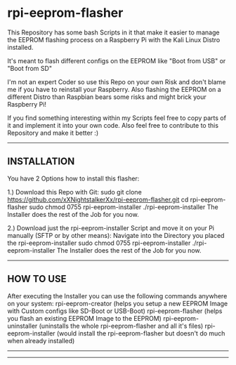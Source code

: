 # rpi-eeprom-flasher
This Repository has some bash Scripts in it that make it easier to manage the EEPROM flashing process on a Raspberry Pi with the Kali Linux Distro installed.

It's meant to flash different configs on the EEPROM like "Boot from USB" or "Boot from SD"

I'm not an expert Coder so use this Repo on your own Risk and don't blame me if you have to reinstall your Raspberry.
Also flashing the EEPROM on a different Distro than Raspbian bears some risks and might brick your Raspberry Pi!

If you find something interesting within my Scripts feel free to copy parts of it and implement it into your own code.
Also feel free to contribute to this Repository and make it better :)



----------------------------------------------------------------
INSTALLATION
----------------------------------------------------------------

You have 2 Options how to install this flasher:

1.) Download this Repo with Git:
sudo git clone https://github.com/xXNightstalkerXx/rpi-eeprom-flasher.git
cd rpi-eeprom-flasher
sudo chmod 0755 rpi-eeprom-installer
./rpi-eeprom-installer
The Installer does the rest of the Job for you now.

2.) Download just the rpi-eeprom-installer Script and move it on your Pi manually (SFTP or by other means):
Navigate into the Directory you placed the rpi-eeprom-installer
sudo chmod 0755 rpi-eeprom-installer
./rpi-eeprom-installer
The Installer does the rest of the Job for you now.

----------------------------------------------------------------
HOW TO USE
----------------------------------------------------------------

After executing the Installer you can use the following commands anywhere on your system:
rpi-eeprom-creator  (helps you setup a new EEPROM Image with Custom configs like SD-Boot or USB-Boot)
rpi-eeprom-flasher  (helps you flash an existing EEPROM Image to the EEPROM)
rpi-eeprom-uninstaller  (uninstalls the whole rpi-eeprom-flasher and all it's files)
rpi-eeprom-installer  (would install the rpi-eeprom-flasher but doesn't do much when already installed)

----------------------------------------------------------------
----------------------------------------------------------------
